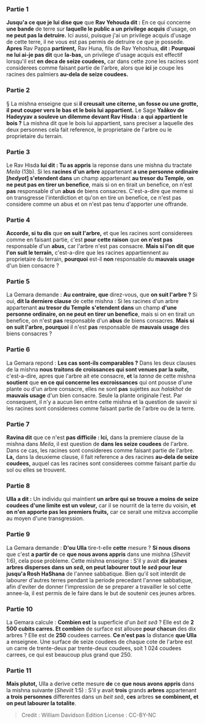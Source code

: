 
### Partie 1
<b>Jusqu'a ce que je lui dise que</b> que <b>Rav Yehouda dit :</b> En ce qui concerne <b>une bande</b> de terre sur <b>laquelle le public a un privilege acquis</b> d'usage, on <b>ne peut pas la detruire.</b> Ici aussi, puisque j'ai un privilege acquis d'usage de cette terre, il ne vous est pas permis de detruire ce que je possede. <b>Apres</b> Rav Pappa <b>partirent,</b> Rav Huna, fils de Rav Yehoshua, <b>dit : Pourquoi ne lui ai-je pas dit</b> que <b>la-bas,</b> un privilege d'usage acquis est effectif lorsqu'il est <b>en deca de seize coudees,</b> car dans cette zone les racines sont considerees comme faisant partie de l'arbre, alors que <b>ici</b> je coupe les racines des palmiers <b>au-dela de seize coudees.</b>

### Partie 2
§ La mishna enseigne que si <b>il creusait une citerne, un fosse ou une grotte, il peut couper vers le bas et le bois lui appartient.</b> Le Sage <b>Yaâkov de Hadeyyav a souleve un dilemme devant Rav Hisda : a qui appartient le bois ?</b> La mishna dit que le bois lui appartient, sans preciser a laquelle des deux personnes cela fait reference, le proprietaire de l'arbre ou le proprietaire du terrain.

### Partie 3
Le Rav Hisda <b>lui dit : Tu as appris</b> la reponse dans une mishna du tractate <i>Meila</i> (13b). Si les <b>racines d'un arbre</b> appartenant <b>a une personne ordinaire [<i>hedyot</i>] s'etendent dans</b> un champ appartenant <b>au tresor du Temple</b>, <b>on ne peut pas en tirer un benefice</b>, mais si on en tirait un benefice, on n'est <b>pas</b> responsable d'un <b>abus</b> de biens consacres. C'est-a-dire que meme si on transgresse l'interdiction et qu'on en tire un benefice, ce n'est pas considere comme un abus et on n'est pas tenu d'apporter une offrande.

### Partie 4
<b>Accorde, si tu dis</b> que <b>on suit l'arbre,</b> et que les racines sont considerees comme en faisant partie, c'est <b>pour cette raison</b> que <b>on n'est pas</b> responsable d'un <b>abus,</b> car l'arbre n'est pas consacre. <b>Mais si l'on dit que l'on suit le terrain,</b> c'est-a-dire que les racines appartiennent au proprietaire du terrain, <b>pourquoi</b> est-il <b>non</b> responsable du <b>mauvais usage</b> d'un bien consacre ?

### Partie 5
La Gemara demande : <b>Au contraire, que</b> direz-vous, que <b>on suit l'arbre ?</b> Si oui, <b>dit la derniere clause</b> de cette mishna : Si les racines d'un arbre appartenant <b>au tresor du Temple</b> <b>s'etendent dans</b> un champ <b>d'une personne ordinaire, on ne peut en tirer un benefice</b>, mais si on en tirait un benefice, on n'est <b>pas</b> responsable d'un <b>abus</b> de biens consacres. <b>Mais si on suit l'arbre, pourquoi</b> il n'est <b>pas</b> responsable de <b>mauvais usage</b> des biens consacres ?

### Partie 6
La Gemara repond : <b>Les cas sont-ils comparables ?</b> Dans les deux clauses de la mishna <b>nous traitons de croissances qui sont venues par la suite,</b> c'est-a-dire, apres que l'arbre ait ete consacre, <b>et</b> la <i>tanna</i> de cette mishna <b>soutient</b> que <b>en ce qui concerne les excroissances</b> qui ont pousse d'une plante ou d'un arbre consacre, elles ne sont <b>pas</b> sujettes aux <i>halakhot</i> de <b>mauvais usage</b> d'un bien consacre. Seule la plante originale l'est. Par consequent, il n'y a aucun lien entre cette mishna et la question de savoir si les racines sont considerees comme faisant partie de l'arbre ou de la terre.

### Partie 7
<b>Ravina dit</b> que ce n'est <b>pas difficile : Ici,</b> dans la premiere clause de la mishna dans <i>Meila</i>, il est question de <b>dans les seize coudees</b> de l'arbre. Dans ce cas, les racines sont considerees comme faisant partie de l'arbre. <b>La,</b> dans la deuxieme clause, il fait reference a des racines <b>au-dela de seize coudees,</b> auquel cas les racines sont considerees comme faisant partie du sol ou elles se trouvent.

### Partie 8
<b>Ulla a dit :</b> Un individu qui maintient <b>un arbre qui se trouve a moins de seize coudees d'une limite est un voleur,</b> car il se nourrit de la terre du voisin, <b>et on n'en apporte pas les premiers fruits,</b> car ce serait une mitzva accomplie au moyen d'une transgression.

### Partie 9
La Gemara demande : <b>D'ou Ulla</b> tire-t-elle <b>cette</b> mesure ? <b>Si nous disons</b> que c'est <b>a partir de</b> ce <b>que nous avons appris</b> dans une mishna (<i>Sheviit</i> 1:6), cela pose probleme. Cette mishna enseigne : S'il y avait <b>dix jeunes arbres disperses dans un <i>seâ</i>, on peut labourer tout le <i>seâ</i> pour leur</b> <b>jusqu'a Rosh HaShana</b> de l'annee sabbatique. Bien qu'il soit interdit de labourer d'autres terres pendant la periode precedant l'annee sabbatique, afin d'eviter de donner l'impression de se preparer a travailler le sol cette annee-la, il est permis de le faire dans le but de soutenir ces jeunes arbres.

### Partie 10
La Gemara calcule : <b>Combien est</b> la superficie d'un <i>beit seâ</i> ? Elle est de <b>2 500</b> <b>cubits carres. Et combien</b> de surface est allouee <b>pour chacun</b> des dix arbres ? Elle est de <b>250</b> coudees carrees. <b>Ce n'est pas</b> la distance <b>que Ulla</b> a enseignee. Une surface de seize coudees de chaque cote de l'arbre est un carre de trente-deux par trente-deux coudees, soit 1 024 coudees carrees, ce qui est beaucoup plus grand que 250.

### Partie 11
<b>Mais plutot,</b> Ulla a derive cette mesure <b>de</b> ce <b>que nous avons appris</b> dans la mishna suivante (<i>Sheviit</i> 1:5) : S'il y avait <b>trois</b> grands <b>arbres</b> appartenant <b>a trois</b> <b>personnes</b> differentes dans un <i>beit seâ</i>, <b>ces</b> arbres <b>se combinent, et on peut labourer la totalite</b>.

>Credit : William Davidson Edition
>License : CC-BY-NC